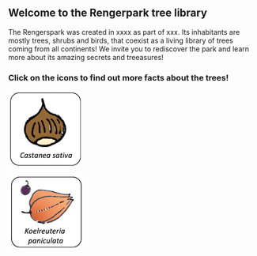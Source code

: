 ## Welcome to the Rengerpark tree library
The Rengerspark was created in xxxx as part of xxx. Its inhabitants are mostly trees, shrubs and birds, that coexist as a living library of trees coming from all continents! We invite you to rediscover the park and learn more about its amazing secrets and treeasures!

### Click on the icons to find out more facts about the trees! 

[![Castanea](https://raw.githubusercontent.com/carolxgl/TreeLibrary/gh-pages/images/cassat_icon.png)](https://carolxgl.github.io/TreeLibrary/CastaneaSativa.html)

[![Koeulteria](https://raw.githubusercontent.com/carolxgl/TreeLibrary/gh-pages/images/koepan_icon.png)](https://carolxgl.github.io/TreeLibrary/KoeulteriaPaniculata.html)
